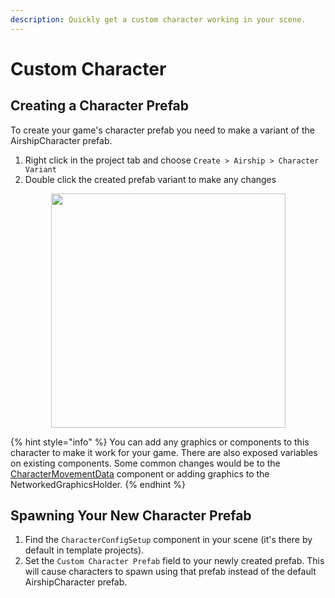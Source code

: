 ```yaml
---
description: Quickly get a custom character working in your scene.
---
```


# Custom Character

## Creating a Character Prefab

To create your game's character prefab you need to make a variant of the AirshipCharacter prefab.&#x20;

1. Right click in the project tab and choose `Create > Airship > Character Variant`
2. Double click the created prefab variant to make any changes

<div align="center"><figure><img src="../.gitbook/assets/Screenshot 2025-07-25 at 9.56.55 AM.png" alt="" width="375"><figcaption></figcaption></figure></div>

{% hint style="info" %}
You can add any graphics or components to this character to make it work for your game. There are also exposed variables on existing components. Some common changes would be to the [CharacterMovementData](character-movement-system/) component or adding graphics to the NetworkedGraphicsHolder.&#x20;
{% endhint %}

## Spawning Your New Character Prefab

1. Find the `CharacterConfigSetup` component in your scene (it's there by default in template projects).&#x20;
2. Set the `Custom Character Prefab` field to your newly created prefab. This will cause characters to spawn using that prefab instead of the default AirshipCharacter prefab.

<figure><img src="../.gitbook/assets/Screenshot 2025-07-25 at 10.01.27 AM.png" alt=""><figcaption></figcaption></figure>
